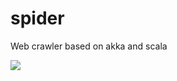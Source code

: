 # spider
Web crawler based on akka and scala


<img src="https://codeship.com/projects/316114a0-2e48-0134-5a24-12bd9e093a4a/status?branch=master"/>
